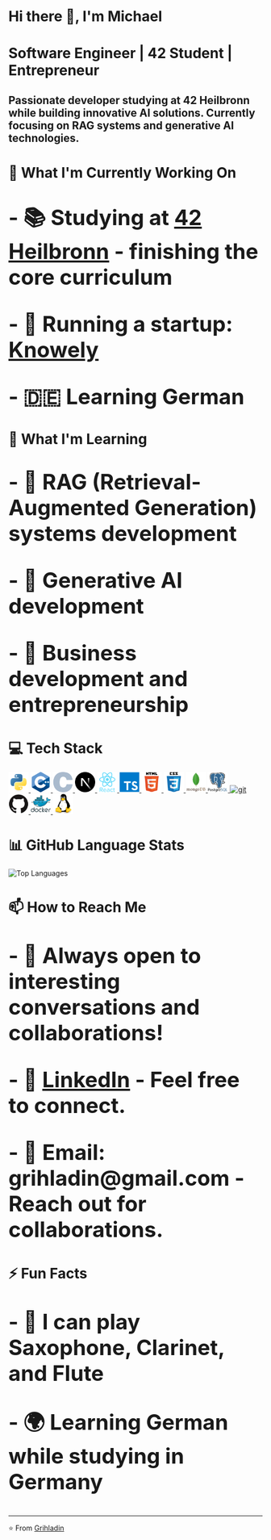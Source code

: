 # Hi there 👋, I'm Michael

# **Software Engineer | 42 Student | Entrepreneur**

## Passionate developer studying at 42 Heilbronn while building innovative AI solutions. Currently focusing on RAG systems and generative AI technologies.


# 🔭 What I'm Currently Working On
<p style="font-size: 3em; font-weight: bold;">- 📚 Studying at <strong><a href="https://github.com/Grihladin/Grihladin/blob/main/42Heilbronn-projects.md">42 Heilbronn</a></strong> - finishing the core curriculum</p>
<p style="font-size: 3em; font-weight: bold;">- 🚀 Running a startup: <strong><a href="https://knowley.de/">Knowely</a></strong></p>
<p style="font-size: 3em; font-weight: bold;">- 🇩🇪 Learning German</p>

# 🌱 What I'm Learning
<p style="font-size: 3em; font-weight: bold;">- 🤖 <strong>RAG (Retrieval-Augmented Generation)</strong> systems development</p>
<p style="font-size: 3em; font-weight: bold;">- 🎨 <strong>Generative AI</strong> development</p>
<p style="font-size: 3em; font-weight: bold;">- 💼 <strong>Business</strong> development and entrepreneurship</p>


# 💻 Tech Stack
<p align="left">
    <a href="https://www.python.org" target="_blank" rel="noreferrer">
        <img src="https://raw.githubusercontent.com/devicons/devicon/master/icons/python/python-original.svg" alt="python" width="40" height="40"/>
    </a>
    <a href="https://www.cplusplus.com/" target="_blank" rel="noreferrer">
        <img src="https://raw.githubusercontent.com/devicons/devicon/master/icons/cplusplus/cplusplus-original.svg" alt="cplusplus" width="40" height="40"/>
    </a>
    <a href="https://www.cprogramming.com/" target="_blank" rel="noreferrer">
        <img src="https://raw.githubusercontent.com/devicons/devicon/master/icons/c/c-original.svg" alt="c" width="40" height="40"/>
    </a>
    <a href="https://nextjs.org/" target="_blank" rel="noreferrer">
        <img src="https://raw.githubusercontent.com/devicons/devicon/master/icons/nextjs/nextjs-original.svg" alt="nextjs" width="40" height="40"/>
    </a>
    <a href="https://reactjs.org/" target="_blank" rel="noreferrer">
        <img src="https://raw.githubusercontent.com/devicons/devicon/master/icons/react/react-original-wordmark.svg" alt="react" width="40" height="40"/>
    </a>
    <a href="https://www.typescriptlang.org/" target="_blank" rel="noreferrer">
        <img src="https://raw.githubusercontent.com/devicons/devicon/master/icons/typescript/typescript-original.svg" alt="typescript" width="40" height="40"/>
    </a>
    <a href="https://www.w3.org/html/" target="_blank" rel="noreferrer">
        <img src="https://raw.githubusercontent.com/devicons/devicon/master/icons/html5/html5-original-wordmark.svg" alt="html5" width="40" height="40"/>
    </a>
    <a href="https://www.w3schools.com/css/" target="_blank" rel="noreferrer">
        <img src="https://raw.githubusercontent.com/devicons/devicon/master/icons/css3/css3-original-wordmark.svg" alt="css3" width="40" height="40"/>
    </a>
    <a href="https://www.mongodb.com/" target="_blank" rel="noreferrer">
        <img src="https://raw.githubusercontent.com/devicons/devicon/master/icons/mongodb/mongodb-original-wordmark.svg" alt="mongodb" width="40" height="40"/>
    </a>
    <a href="https://www.postgresql.org" target="_blank" rel="noreferrer">
        <img src="https://raw.githubusercontent.com/devicons/devicon/master/icons/postgresql/postgresql-original-wordmark.svg" alt="postgresql" width="40" height="40"/>
    </a>
    <a href="https://git-scm.com/" target="_blank" rel="noreferrer">
        <img src="https://www.vectorlogo.zone/logos/git-scm/git-scm-icon.svg" alt="git" width="40" height="40"/>
    </a>
    <a href="https://github.com/" target="_blank" rel="noreferrer">
        <img src="https://raw.githubusercontent.com/devicons/devicon/master/icons/github/github-original.svg" alt="github" width="40" height="40"/>
    </a>
    <a href="https://www.docker.com/" target="_blank" rel="noreferrer">
        <img src="https://raw.githubusercontent.com/devicons/devicon/master/icons/docker/docker-original-wordmark.svg" alt="docker" width="40" height="40"/>
    </a>
    <a href="https://www.linux.org/" target="_blank" rel="noreferrer">
        <img src="https://raw.githubusercontent.com/devicons/devicon/master/icons/linux/linux-original.svg" alt="linux" width="40" height="40"/>
    </a>
</p>

# 📊 GitHub Language Stats
<img src="https://github-readme-stats.vercel.app/api/top-langs/?username=Grihladin&layout=compact&theme=dark&hide_border=true&bg_color=0D1117&title_color=F85D7F&text_color=FFFFFF&card_width=600&langs_count=8&title_size=20&text_size=24" width="700" height="350" alt="Top Languages"/>

# 📫 How to Reach Me
<p style="font-size: 3em; font-weight: bold;">- 💬 Always open to interesting conversations and collaborations!</p>
<p style="font-size: 3em; font-weight: bold;">- 💼 <strong><a href="https://www.linkedin.com/in/michael-ratke-0b3304303/">LinkedIn</a></strong> - Feel free to connect.</p>
<p style="font-size: 3em; font-weight: bold;">- 📧 <strong>Email: grihladin@gmail.com</strong> - Reach out for collaborations.</p>


# ⚡ Fun Facts
<p style="font-size: 3em; font-weight: bold;">- 🎵 I can play <strong>Saxophone</strong>, <strong>Clarinet</strong>, and <strong>Flute</strong></p>
<p style="font-size: 3em; font-weight: bold;">- 🌍 Learning German while studying in Germany</p>

---
⭐️ From [Grihladin](https://github.com/Grihladin)
